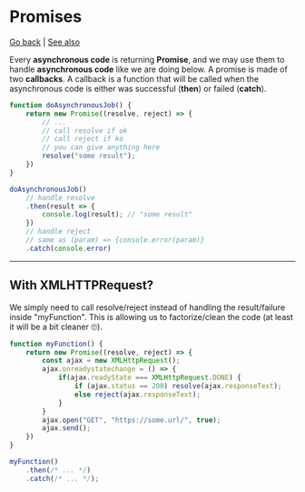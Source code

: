 # Promises

[Go back](../index.md#rest-api) | [See also](promises2.md)

Every **asynchronous code** is returning **Promise**, and we may use them to handle **asynchronous code** like we are doing below. A promise is made of two **callbacks**. A callback is a function that will be called when the asynchronous code is either was successful (**then**) or failed (**catch**).

```js
function doAsynchronousJob() {
    return new Promise((resolve, reject) => {
        // ...
        // call resolve if ok
        // call reject if ko
        // you can give anything here
        resolve("some result");
    })
}

doAsynchronousJob()
    // handle resolve
    .then(result => {
        console.log(result); // "some result"
    })
    // handle reject
    // same as (param) => {console.error(param)}
    .catch(console.error)
```

<hr class="sl">

## With XMLHTTPRequest?

We simply need to call resolve/reject instead of handling the result/failure inside "myFunction". This is allowing us to factorize/clean the code (at least it will be a bit cleaner 🙄).

```js
function myFunction() {
    return new Promise((resolve, reject) => {
        const ajax = new XMLHttpRequest();
        ajax.onreadystatechange = () => {
            if(ajax.readyState === XMLHttpRequest.DONE) {
                if (ajax.status == 200) resolve(ajax.responseText);
                else reject(ajax.responseText);
            }
        }
        ajax.open("GET", "https://some.url/", true);
        ajax.send();
    })
}

myFunction()
    .then(/* ... */)
    .catch(/* ... */);
```